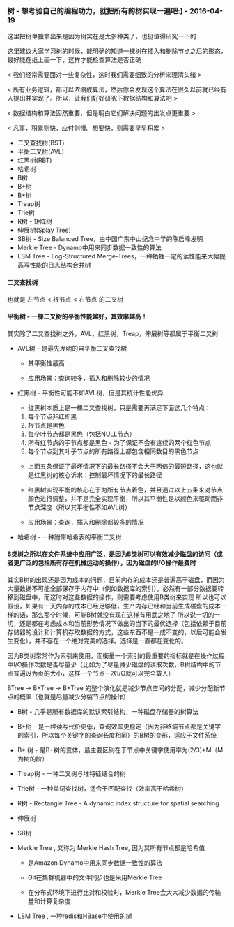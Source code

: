 ### 树 - 想考验自己的编程功力，就把所有的树实现一遍吧:) - 2016-04-19

这里把树单独拿出来是因为树实在是太多种类了，也挺值得研究一下的

这里建议大家学习树的时候，能明确的知道一棵树在插入和删除节点之后的形态，最好能在纸上画一下，这样才能检查算法是否正确

< 我们经常需要面对一些复杂性，这时我们需要细致的分析来理清头绪 >

< 所有业务逻辑，都可以浓缩成算法，然后你会发现这个算法在很久以前就已经有人提出并实现了。所以，让我们好好研究下数据结构和算法吧 >

< 数据结构和算法固然重要，但是明白它们解决问题的出发点更重要 >

< 凡事，积累则快，应付则慢。想要快，则需要早早积累 >

* 二叉查找树(BST)
* 平衡二叉树(AVL)
* 红黑树(RBT)
* 哈希树
* B树
* B+树
* B*树
* Treap树
* Trie树
* R树 - 矩阵树
* 伸展树(Splay Tree)
* SB树 - Size Balanced Tree，由中国广东中山纪念中学的陈启峰发明
* Merkle Tree - Dynamo中用来同步数据一致性的算法
* LSM Tree - Log-Structured Merge-Trees，一种牺牲一定的读性能来大幅提高写性能的日志结构合并树

#### 二叉查找树

也就是 左节点 < 根节点 < 右节点 的二叉树

#### 平衡树 - 一棵二叉树的平衡性能越好，其效率越高！

其实除了二叉查找树之外，AVL，红黑树，Treap，伸展树等都属于平衡二叉树

* AVL树 - 是最先发明的自平衡二叉查找树

	- 其平衡性最高

	- 应用场景：查询较多，插入和删除较少的情况

* 红黑树 - 平衡性可能不如AVL树，但是其统计性能优异

	- 红黑树本质上是一棵二叉查找树，只是需要再满足下面这几个特点：

	1. 每个节点非红即黑
	2. 根节点是黑色
	3. 每个叶节点都是黑色（包括NULL节点）
	4. 所有红节点的子节点都是黑色 - 为了保证不会有连续的两个红色节点
	5. 每个节点到其叶子节点的所有路径上都包含相同数目的黑色节点

	- 上面五条保证了最坏情况下的最长路径不会大于两倍的最短路径，这也就是红黑树的核心诉求：控制最坏情况下的最长路径

	- 红黑树实现平衡的核心在于为所有节点着色，并且通过以上五条来对节点颜色进行调整，并不是完全实现平衡，所以其平衡性是以颜色来驱动而非节点深度（所以其平衡性不如AVL树）

	- 应用场景：查询，插入和删除都较多的情况

* 哈希树 - 一种附带哈希表的平衡二叉树

#### B类树之所以在文件系统中应用广泛，是因为B类树可以有效减少磁盘的访问（或者更广泛的包括所有存在机械运动的操作），因为磁盘的I/O操作最费时
其实B树的出现还是因为成本的问题，目前内存的成本还是普遍高于磁盘，而因为大量数据不可能全部保存于内存中（例如数据库的索引），必然有一部分数据要转移到磁盘中，而这时对这些数据的操作，则需要考虑使用B类树来实现
所以也可以假设，如果有一天内存的成本已经足够低，生产内存已经和当前生成磁盘的成本一样的话，那么那个时候，可能B树就没有现在这样有用武之地了
所以说一切的一切，还是都在考虑成本和当前形势情况下做出的当下的最优选择（包括依赖于目前存储器的设计和计算机存取数据的方式，这些东西不是一成不变的，以后可能会发生变化），并不存在一个绝对完美的选择。选择是一直都在变化的。

因为B类树常常作为索引来使用，而衡量一个索引的最重要的指标就是在操作过程中I/O操作次数是否尽量少（比如为了尽量减少磁盘的读取次数，B树结构中的节点普遍设为页的大小，这样一个节点一次I/O就可以完全载入）

BTree -> B+Tree -> B*Tree 的整个演化就是减少节点空间的分配，减少分配新节点的概率（也就是尽量减少分裂节点的操作）

* B树 - 几乎是所有数据库的默认索引结构，一种磁盘存储器的树算法

* B+树 - 是一种读写代价更低，查询效率更稳定（因为非终端节点都是关键字的索引，所以每个关键字的查询长度相同）的B树的变形，适应于文件系统

* B* 树 - 是B+树的变体，最主要区别在于节点中关键字使用率为(2/3)*M（M为树的阶）

* Treap树 - 一种二叉树与堆特征结合的树

* Trie树 - 一种单词查找树，适合于匹配查找（效率高于哈希树）

* R树 - Rectangle Tree - A dynamic index structure for spatial searching

* 伸展树

* SB树

* Merkle Tree , 又称为 Merkle Hash Tree, 因为其所有节点都是哈希值

	- 是Amazon Dynamo中用来同步数据一致性的算法

	- Git在集群机器中的文件同步也是采用Merkle Tree

	- 在分布式环境下进行比对和校验时，Merkle Tree会大大减少数据的传输量和计算复杂度

* LSM Tree , 一种redis和HBase中使用的树
